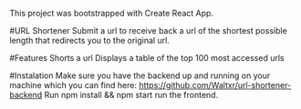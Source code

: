 This project was bootstrapped with Create React App.

#URL Shortener
Submit a url to receive back a url of the shortest possible length that redirects you to the original url.

#Features
Shorts a url Displays a table of the top 100 most accessed urls

#Instalation
Make sure you have the backend up and running on your machine which you can find here: https://github.com/Waltxr/url-shortener-backend Run npm install && npm start run the frontend.
